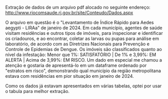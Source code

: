 Extração de dados de um arquivo pdf alocado no seguinte endereço: http://www.riocomsaude.rj.gov.br/site/Conteudo/Dados.aspx

O arquivo em questão é o "Levantamento de Índice Rápido para Aedes aegypti - LIRAa" de janeiro de 2024. Em cada município, agentes de saúde visitam residências e outros tipos de imóveis, para inspecionar e identificar os criadouros, e ao encontrar, coletar as larvas ou pupas para análise em laboratório, de acordo com as Diretrizes Nacionais para Prevenção e Controle de Epidemias de Dengue. Os imóveis são classificados quanto ao nível da infestação: Menor que 1%: SATISFATÓRIO | De 1% e 3,99%: EM ALERTA | Acima de 3,99%: EM RISCO.
Um dado em especial me chamou a atenção e gostaria de apresentá-lo em um dataframe ordenado por "estratos em risco", demonstrando qual município da região metropolitana estava com residências em pior situação em janeiro de 2024.

Como os dados já estavam apresentados em várias tabelas, optei por usar o tabula para melhor extração.
